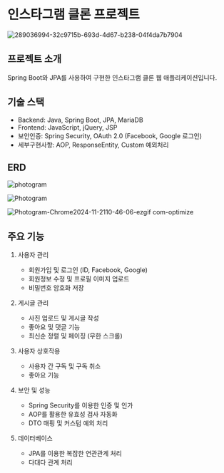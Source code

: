 # 인스타그램 클론 프로젝트

![289036994-32c9715b-693d-4d67-b238-04f4da7b7904](https://github.com/user-attachments/assets/301036db-8f9f-4d5a-9743-2750f2a06a74)


## 프로젝트 소개
Spring Boot와 JPA를 사용하여 구현한 인스타그램 클론 웹 애플리케이션입니다.


## 기술 스택
- Backend: Java, Spring Boot, JPA, MariaDB
- Frontend: JavaScript, jQuery, JSP
- 보안인증: Spring Security, OAuth 2.0 (Facebook, Google 로그인)
- 세부구현사항: AOP, ResponseEntity, Custom 예외처리


## ERD
![photogram](https://github.com/user-attachments/assets/e1f4c821-2391-417a-abe1-b94aee9d2261)


![Photogram](https://github.com/user-attachments/assets/56344c19-9a35-4abf-8a13-9be6db778439)


![Photogram-Chrome2024-11-2110-46-06-ezgif com-optimize](https://github.com/user-attachments/assets/83012d04-3ec6-4799-ac5a-a2111f718dcc)


## 주요 기능
1. 사용자 관리
   - 회원가입 및 로그인 (ID, Facebook, Google)
   - 회원정보 수정 및 프로필 이미지 업로드
   - 비밀번호 암호화 저장
   
2. 게시글 관리
   - 사진 업로드 및 게시글 작성
   - 좋아요 및 댓글 기능
   - 최신순 정렬 및 페이징 (무한 스크롤)

3. 사용자 상호작용
   - 사용자 간 구독 및 구독 취소
   - 좋아요 기능

4. 보안 및 성능
   - Spring Security를 이용한 인증 및 인가
   - AOP를 활용한 유효성 검사 자동화
   - DTO 매핑 및 커스텀 예외 처리

5. 데이터베이스
   - JPA를 이용한 복잡한 연관관계 처리
   - 다대다 관계 처리

